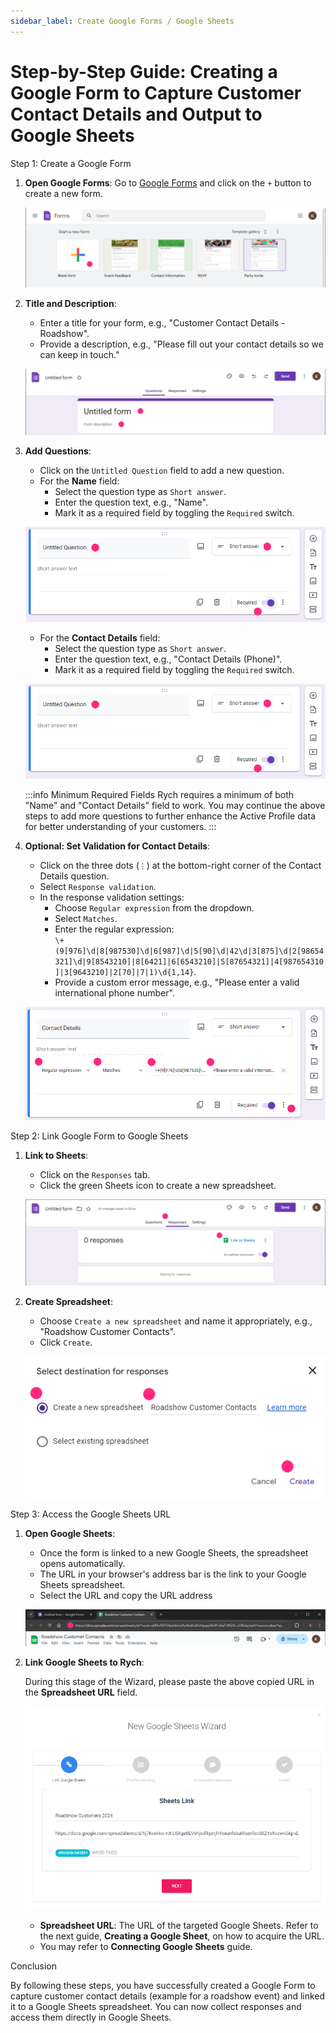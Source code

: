 ```yaml
---
sidebar_label: Create Google Forms / Google Sheets
---
```


# Step-by-Step Guide: Creating a Google Form to Capture Customer Contact Details and Output to Google Sheets

Step 1: Create a Google Form

1. **Open Google Forms**: Go to [Google Forms](https://forms.google.com) and click on the `+` button to create a new form.

   ![image info](../../../static/img/q11/step1.png)

2. **Title and Description**:
   - Enter a title for your form, e.g., "Customer Contact Details - Roadshow".
   - Provide a description, e.g., "Please fill out your contact details so we can keep in touch."

   ![image info](../../../static/img/q11/step2.png)

3. **Add Questions**:
   - Click on the `Untitled Question` field to add a new question.
   - For the **Name** field:
     - Select the question type as `Short answer`.
     - Enter the question text, e.g., "Name".
     - Mark it as a required field by toggling the `Required` switch.

   ![image info](../../../static/img/q11/step3.png)

   - For the **Contact Details** field:
     - Select the question type as `Short answer`.
     - Enter the question text, e.g., "Contact Details (Phone)".
     - Mark it as a required field by toggling the `Required` switch.

   ![image info](../../../static/img/q11/step3.png)

   :::info Minimum Required Fields
    Rych requires a minimum of both "Name" and "Contact Details" field to work. You may continue the above steps to add more questions to further enhance the Active Profile data for better understanding of your customers.
    :::

4. **Optional: Set Validation for Contact Details**:
   - Click on the three dots (`⋮`) at the bottom-right corner of the Contact Details question.
   - Select `Response validation`.
   - In the response validation settings:
     - Choose `Regular expression` from the dropdown.
     - Select `Matches`.
     - Enter the regular expression:  
     `\+(9[976]\d|8[987530]\d|6[987]\d|5[90]\d|42\d|3[875]\d|2[98654321]\d|9[8543210]|8[6421]|6[6543210]|5[87654321]|4[987654310]|3[9643210]|2[70]|7|1)\d{1,14}`.
     - Provide a custom error message, e.g., "Please enter a valid international phone number".

   ![image info](../../../static/img/q11/step4.png)

Step 2: Link Google Form to Google Sheets

1. **Link to Sheets**:
   - Click on the `Responses` tab.
   - Click the green Sheets icon to create a new spreadsheet.

   ![image info](../../../static/img/q11/step5.png)

2. **Create Spreadsheet**:
   - Choose `Create a new spreadsheet` and name it appropriately, e.g., "Roadshow Customer Contacts".
   - Click `Create`.

   ![image info](../../../static/img/q11/step6.png)

Step 3: Access the Google Sheets URL

1. **Open Google Sheets**:
   - Once the form is linked to a new Google Sheets, the spreadsheet opens automatically.
   - The URL in your browser's address bar is the link to your Google Sheets spreadsheet.
   - Select the URL and copy the URL address

   ![image info](../../../static/img/q11/step7.png)

2. **Link Google Sheets to Rych**:

    During this stage of the Wizard, please paste the above copied URL in the **Spreadsheet URL** field.

    ![image info](../../../static/img/q10/step2-1.png)

   - **Spreadsheet URL**: The URL of the targeted Google Sheets. Refer to the next guide, **Creating a Google Sheet**, on how to acquire the URL.
   - You may refer to **Connecting Google Sheets** guide.

Conclusion

By following these steps, you have successfully created a Google Form to capture customer contact details (example for a roadshow event) and linked it to a Google Sheets spreadsheet. You can now collect responses and access them directly in Google Sheets.
